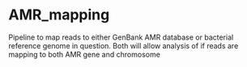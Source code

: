 # AMR_mapping
Pipeline to map reads to either GenBank AMR database or bacterial reference genome in question. Both will allow analysis of if reads are mapping to both AMR gene and chromosome 
